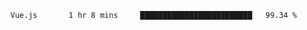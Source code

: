 <!--START_SECTION:waka-->
```text
Vue.js       1 hr 8 mins     █████████████████████████   99.34 % 
```
<!--END_SECTION:waka-->
